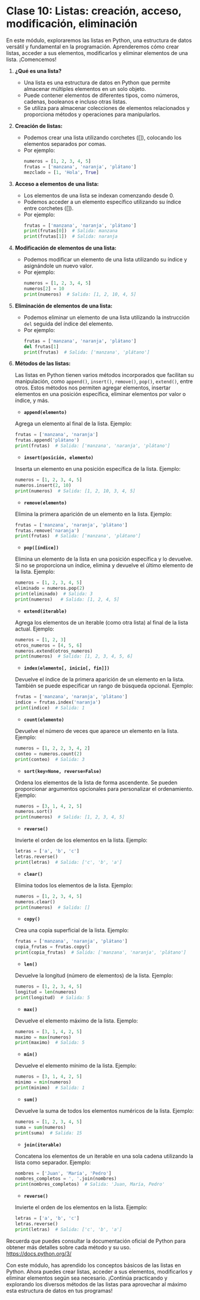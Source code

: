 # Clase 10: Listas: creación, acceso, modificación, eliminación

En este módulo, exploraremos las listas en Python, una estructura de datos versátil y fundamental en la programación. Aprenderemos cómo crear listas, acceder a sus elementos, modificarlos y eliminar elementos de una lista. ¡Comencemos!

1. **¿Qué es una lista?**

   - Una lista es una estructura de datos en Python que permite almacenar múltiples elementos en un solo objeto.
   - Puede contener elementos de diferentes tipos, como números, cadenas, booleanos e incluso otras listas.
   - Se utiliza para almacenar colecciones de elementos relacionados y proporciona métodos y operaciones para manipularlos.

2. **Creación de listas:**

   - Podemos crear una lista utilizando corchetes ([]), colocando los elementos separados por comas.
   - Por ejemplo:
     ```python
     numeros = [1, 2, 3, 4, 5]
     frutas = ['manzana', 'naranja', 'plátano']
     mezclado = [1, 'Hola', True]
     ```

3. **Acceso a elementos de una lista:**

   - Los elementos de una lista se indexan comenzando desde 0.
   - Podemos acceder a un elemento específico utilizando su índice entre corchetes ([]).
   - Por ejemplo:
     ```python
     frutas = ['manzana', 'naranja', 'plátano']
     print(frutas[0])  # Salida: manzana
     print(frutas[1])  # Salida: naranja
     ```

4. **Modificación de elementos de una lista:**

   - Podemos modificar un elemento de una lista utilizando su índice y asignándole un nuevo valor.
   - Por ejemplo:
     ```python
     numeros = [1, 2, 3, 4, 5]
     numeros[2] = 10
     print(numeros)  # Salida: [1, 2, 10, 4, 5]
     ```

5. **Eliminación de elementos de una lista:**

   - Podemos eliminar un elemento de una lista utilizando la instrucción `del` seguida del índice del elemento.
   - Por ejemplo:
     ```python
     frutas = ['manzana', 'naranja', 'plátano']
     del frutas[1]
     print(frutas)  # Salida: ['manzana', 'plátano']
     ```

6. **Métodos de las listas:**

   Las listas en Python tienen varios métodos incorporados que facilitan su manipulación, como `append()`, `insert()`, `remove()`, `pop()`, `extend()`, entre otros. Estos métodos nos permiten agregar elementos, insertar elementos en una posición específica, eliminar elementos por valor o índice, y más.

   - **`append(elemento)`**

   Agrega un elemento al final de la lista.
   Ejemplo:

   ```python
   frutas = ['manzana', 'naranja']
   frutas.append('plátano')
   print(frutas)  # Salida: ['manzana', 'naranja', 'plátano']
   ```

   - **`insert(posición, elemento)`**

   Inserta un elemento en una posición específica de la lista.
   Ejemplo:

   ```python
   numeros = [1, 2, 3, 4, 5]
   numeros.insert(2, 10)
   print(numeros)  # Salida: [1, 2, 10, 3, 4, 5]
   ```

   - **`remove(elemento)`**

   Elimina la primera aparición de un elemento en la lista.
   Ejemplo:

   ```python
   frutas = ['manzana', 'naranja', 'plátano']
   frutas.remove('naranja')
   print(frutas)  # Salida: ['manzana', 'plátano']
   ```

   - **`pop([índice])`**

   Elimina un elemento de la lista en una posición específica y lo devuelve. Si no se proporciona un índice, elimina y devuelve el último elemento de la lista.
   Ejemplo:

   ```python
   numeros = [1, 2, 3, 4, 5]
   eliminado = numeros.pop(2)
   print(eliminado)  # Salida: 3
   print(numeros)   # Salida: [1, 2, 4, 5]
   ```

   - **`extend(iterable)`**

   Agrega los elementos de un iterable (como otra lista) al final de la lista actual.
   Ejemplo:

   ```python
   numeros = [1, 2, 3]
   otros_numeros = [4, 5, 6]
   numeros.extend(otros_numeros)
   print(numeros)  # Salida: [1, 2, 3, 4, 5, 6]
   ```

   - **`index(elemento[, inicio[, fin]])`**

   Devuelve el índice de la primera aparición de un elemento en la lista. También se puede especificar un rango de búsqueda opcional.
   Ejemplo:

   ```python
   frutas = ['manzana', 'naranja', 'plátano']
   indice = frutas.index('naranja')
   print(indice)  # Salida: 1
   ```

   - **`count(elemento)`**

   Devuelve el número de veces que aparece un elemento en la lista.
   Ejemplo:

   ```python
   numeros = [1, 2, 2, 3, 4, 2]
   conteo = numeros.count(2)
   print(conteo)  # Salida: 3
   ```

   - **`sort(key=None, reverse=False)`**

   Ordena los elementos de la lista de forma ascendente. Se pueden proporcionar argumentos opcionales para personalizar el ordenamiento.
   Ejemplo:

   ```python
   numeros = [3, 1, 4, 2, 5]
   numeros.sort()
   print(numeros)  # Salida: [1, 2, 3, 4, 5]
   ```

   - **`reverse()`**

   Invierte el orden de los elementos en la lista.
   Ejemplo:

   ```python
   letras = ['a', 'b', 'c']
   letras.reverse()
   print(letras)  # Salida: ['c', 'b', 'a']
   ```

   - **`clear()`**

   Elimina todos los elementos de la lista.
   Ejemplo:

   ```python
   numeros = [1, 2, 3, 4, 5]
   numeros.clear()
   print(numeros)  # Salida: []
   ```

   - **`copy()`**

   Crea una copia superficial de la lista.
   Ejemplo:

   ```python
   frutas = ['manzana', 'naranja', 'plátano']
   copia_frutas = frutas.copy()
   print(copia_frutas)  # Salida: ['manzana', 'naranja', 'plátano']
   ```

   - **`len()`**

   Devuelve la longitud (número de elementos) de la lista.
   Ejemplo:

   ```python
   numeros = [1, 2, 3, 4, 5]
   longitud = len(numeros)
   print(longitud)  # Salida: 5
   ```

   - **`max()`**

   Devuelve el elemento máximo de la lista.
   Ejemplo:

   ```python
   numeros = [3, 1, 4, 2, 5]
   maximo = max(numeros)
   print(maximo)  # Salida: 5
   ```

   - **`min()`**

   Devuelve el elemento mínimo de la lista.
   Ejemplo:

   ```python
   numeros = [3, 1, 4, 2, 5]
   minimo = min(numeros)
   print(minimo)  # Salida: 1
   ```

   - **`sum()`**

   Devuelve la suma de todos los elementos numéricos de la lista.
   Ejemplo:

   ```python
   numeros = [1, 2, 3, 4, 5]
   suma = sum(numeros)
   print(suma)  # Salida: 15
   ```

   - **`join(iterable)`**

   Concatena los elementos de un iterable en una sola cadena utilizando la lista como separador.
   Ejemplo:

   ```python
   nombres = ['Juan', 'María', 'Pedro']
   nombres_completos = ', '.join(nombres)
   print(nombres_completos)  # Salida: 'Juan, María, Pedro'
   ```

   - **`reverse()`**

   Invierte el orden de los elementos en la lista.
   Ejemplo:

   ```python
   letras = ['a', 'b', 'c']
   letras.reverse()
   print(letras)  # Salida: ['c', 'b', 'a']
   ```

Recuerda que puedes consultar la documentación oficial de Python para obtener más detalles sobre cada método y su uso.
https://docs.python.org/3/

Con este módulo, has aprendido los conceptos básicos de las listas en Python. Ahora puedes crear listas, acceder a sus elementos, modificarlos y eliminar elementos según sea necesario. ¡Continúa practicando y explorando los diversos métodos de las listas para aprovechar al máximo esta estructura de datos en tus programas!
